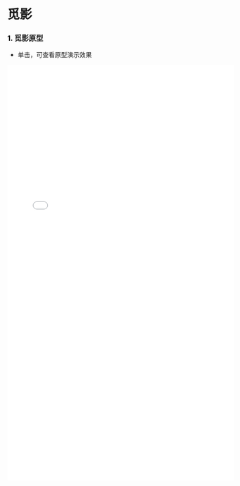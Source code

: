 # 觅影



### 1. 觅影原型

- 单击，可查看原型演示效果

<iframe src="//free.modao.cc/app/c76b57347814c000fc09fbd1ae6cb2d0/embed" width="515" height="944" allowTransparency="true" frameborder="0"></iframe>
